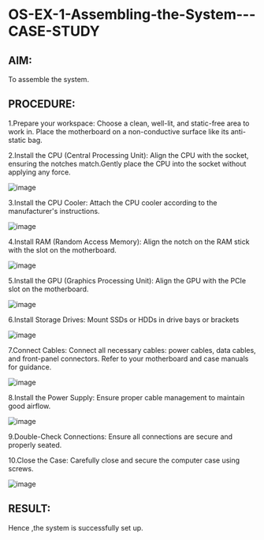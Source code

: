 # OS-EX-1-Assembling-the-System---CASE-STUDY

## AIM:
To assemble the system.

## PROCEDURE:
1.Prepare your workspace: Choose a clean, well-lit, and static-free area to work in. Place the motherboard on a non-conductive surface like its anti-static bag.

2.Install the CPU (Central Processing Unit): Align the CPU with the socket, ensuring the notches match.Gently place the CPU into the socket without applying any force.

![image](https://github.com/jeyaqbalan7/OS-EX-1-Assembling-the-System---CASE-STUDY/assets/119393851/07eb6a82-d376-4153-8ff9-f561e8f0546f)

3.Install the CPU Cooler: Attach the CPU cooler according to the manufacturer's instructions.

![image](https://github.com/jeyaqbalan7/OS-EX-1-Assembling-the-System---CASE-STUDY/assets/119393851/35d59901-25a4-4ee9-9c1d-fa5356d05035)

4.Install RAM (Random Access Memory): Align the notch on the RAM stick with the slot on the motherboard.

![image](https://github.com/jeyaqbalan7/OS-EX-1-Assembling-the-System---CASE-STUDY/assets/119393851/addccf5a-e79b-4bde-ab7f-41c47abc1fbb)

5.Install the GPU (Graphics Processing Unit): Align the GPU with the PCIe slot on the motherboard.

![image](https://github.com/jeyaqbalan7/OS-EX-1-Assembling-the-System---CASE-STUDY/assets/119393851/b472453f-9f6d-4238-a4a2-f91d9665413e)

6.Install Storage Drives: Mount SSDs or HDDs in drive bays or brackets

![image](https://github.com/jeyaqbalan7/OS-EX-1-Assembling-the-System---CASE-STUDY/assets/119393851/701976c5-8376-429b-941f-22dc86cae675)

7.Connect Cables: Connect all necessary cables: power cables, data cables, and front-panel connectors. Refer to your motherboard and case manuals for guidance.

![image](https://github.com/jeyaqbalan7/OS-EX-1-Assembling-the-System---CASE-STUDY/assets/119393851/0902b5e3-55a9-4cd8-8795-3017d8bde36c)

8.Install the Power Supply: Ensure proper cable management to maintain good airflow.

![image](https://github.com/jeyaqbalan7/OS-EX-1-Assembling-the-System---CASE-STUDY/assets/119393851/9f8437f7-7d6e-47a1-8d50-7a1dc861fcd2)

9.Double-Check Connections: Ensure all connections are secure and properly seated.

10.Close the Case: Carefully close and secure the computer case using screws.

![image](https://github.com/jeyaqbalan7/OS-EX-1-Assembling-the-System---CASE-STUDY/assets/119393851/49968c88-5b59-43e8-9a4b-ccce376fcfab)

## RESULT:
Hence ,the system is successfully set up.
